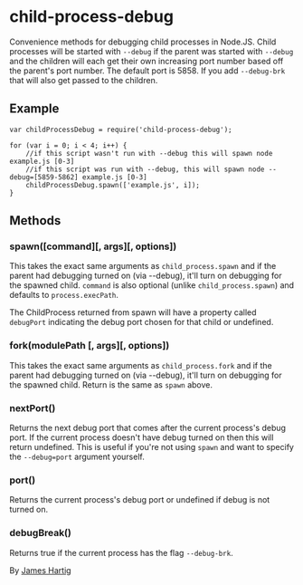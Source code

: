 # child-process-debug #

Convenience methods for debugging child processes in Node.JS. Child processes will be started with `--debug` if the
parent was started with `--debug` and the children will each get their own increasing port number based off the 
parent's port number. The default port is 5858. If you add `--debug-brk` that will also get passed to the children.

## Example ##
```JS
var childProcessDebug = require('child-process-debug');

for (var i = 0; i < 4; i++) {
    //if this script wasn't run with --debug this will spawn node example.js [0-3]
    //if this script was run with --debug, this will spawn node --debug=[5859-5862] example.js [0-3]
    childProcessDebug.spawn(['example.js', i]);
}
```

## Methods ##

### spawn([command][, args][, options]) ###
This takes the exact same arguments as `child_process.spawn` and if the parent had debugging turned on (via --debug),
it'll turn on debugging for the spawned child. `command` is also optional (unlike `child_process.spawn`) and defaults
to `process.execPath`.

The ChildProcess returned from spawn will have a property called `debugPort` indicating the debug port chosen for that
child or undefined.

### fork(modulePath [, args][, options]) ###
This takes the exact same arguments as `child_process.fork` and if the parent had debugging turned on (via --debug),
it'll turn on debugging for the spawned child. Return is the same as `spawn` above.

### nextPort() ###
Returns the next debug port that comes after the current process's debug port. If the current process doesn't have
debug turned on then this will return undefined. This is useful if you're not using `spawn` and want to specify the
`--debug=port` argument yourself.

### port() ###
Returns the current process's debug port or undefined if debug is not turned on.

### debugBreak() ###
Returns true if the current process has the flag `--debug-brk`.

By [James Hartig](https://github.com/fastest963/)
